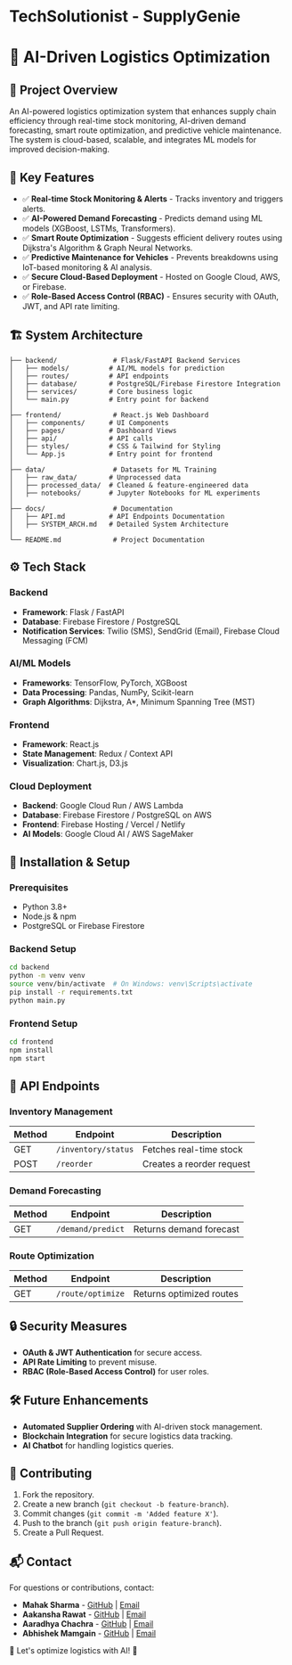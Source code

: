 # TechSolutionist - SupplyGenie

# 🚀 AI-Driven Logistics Optimization

## 📌 Project Overview
An AI-powered logistics optimization system that enhances supply chain efficiency through real-time stock monitoring, AI-driven demand forecasting, smart route optimization, and predictive vehicle maintenance. The system is cloud-based, scalable, and integrates ML models for improved decision-making.

## 🎯 Key Features
- ✅ **Real-time Stock Monitoring & Alerts** - Tracks inventory and triggers alerts.
- ✅ **AI-Powered Demand Forecasting** - Predicts demand using ML models (XGBoost, LSTMs, Transformers).
- ✅ **Smart Route Optimization** - Suggests efficient delivery routes using Dijkstra's Algorithm & Graph Neural Networks.
- ✅ **Predictive Maintenance for Vehicles** - Prevents breakdowns using IoT-based monitoring & AI analysis.
- ✅ **Secure Cloud-Based Deployment** - Hosted on Google Cloud, AWS, or Firebase.
- ✅ **Role-Based Access Control (RBAC)** - Ensures security with OAuth, JWT, and API rate limiting.

## 🏗 System Architecture
```
├── backend/              # Flask/FastAPI Backend Services
│   ├── models/          # AI/ML models for prediction
│   ├── routes/          # API endpoints
│   ├── database/        # PostgreSQL/Firebase Firestore Integration
│   ├── services/        # Core business logic
│   └── main.py          # Entry point for backend
│
├── frontend/             # React.js Web Dashboard
│   ├── components/      # UI Components
│   ├── pages/           # Dashboard Views
│   ├── api/             # API calls
│   ├── styles/          # CSS & Tailwind for Styling
│   └── App.js           # Entry point for frontend
│
├── data/                 # Datasets for ML Training
│   ├── raw_data/        # Unprocessed data
│   ├── processed_data/  # Cleaned & feature-engineered data
│   ├── notebooks/       # Jupyter Notebooks for ML experiments
│
├── docs/                 # Documentation
│   ├── API.md           # API Endpoints Documentation
│   ├── SYSTEM_ARCH.md   # Detailed System Architecture
│
└── README.md             # Project Documentation
```

## ⚙️ Tech Stack
### Backend
- **Framework**: Flask / FastAPI
- **Database**: Firebase Firestore / PostgreSQL
- **Notification Services**: Twilio (SMS), SendGrid (Email), Firebase Cloud Messaging (FCM)

### AI/ML Models
- **Frameworks**: TensorFlow, PyTorch, XGBoost
- **Data Processing**: Pandas, NumPy, Scikit-learn
- **Graph Algorithms**: Dijkstra, A*, Minimum Spanning Tree (MST)

### Frontend
- **Framework**: React.js
- **State Management**: Redux / Context API
- **Visualization**: Chart.js, D3.js

### Cloud Deployment
- **Backend**: Google Cloud Run / AWS Lambda
- **Database**: Firebase Firestore / PostgreSQL on AWS
- **Frontend**: Firebase Hosting / Vercel / Netlify
- **AI Models**: Google Cloud AI / AWS SageMaker

## 🚀 Installation & Setup
### Prerequisites
- Python 3.8+
- Node.js & npm
- PostgreSQL or Firebase Firestore

### Backend Setup
```bash
cd backend
python -m venv venv
source venv/bin/activate  # On Windows: venv\Scripts\activate
pip install -r requirements.txt
python main.py
```

### Frontend Setup
```bash
cd frontend
npm install
npm start
```

## 📡 API Endpoints
### Inventory Management
| Method | Endpoint            | Description              |
|--------|---------------------|--------------------------|
| GET    | `/inventory/status` | Fetches real-time stock |
| POST   | `/reorder`          | Creates a reorder request |

### Demand Forecasting
| Method | Endpoint            | Description              |
|--------|---------------------|--------------------------|
| GET    | `/demand/predict`   | Returns demand forecast |

### Route Optimization
| Method | Endpoint            | Description              |
|--------|---------------------|--------------------------|
| GET    | `/route/optimize`   | Returns optimized routes |

## 🔒 Security Measures
- **OAuth & JWT Authentication** for secure access.
- **API Rate Limiting** to prevent misuse.
- **RBAC (Role-Based Access Control)** for user roles.

## 🛠 Future Enhancements
- **Automated Supplier Ordering** with AI-driven stock management.
- **Blockchain Integration** for secure logistics data tracking.
- **AI Chatbot** for handling logistics queries.

## 🤝 Contributing
1. Fork the repository.
2. Create a new branch (`git checkout -b feature-branch`).
3. Commit changes (`git commit -m 'Added feature X'`).
4. Push to the branch (`git push origin feature-branch`).
5. Create a Pull Request.

## 📬 Contact
For questions or contributions, contact:
- **Mahak Sharma** - [GitHub](https://github.com/Mahak-Sharma) | [Email](mailto:mahaksharma0227@gmail.com)
- **Aakansha Rawat** - [GitHub](https://github.com/aakansharawat) | [Email](mailto:aakansharawat1234@gmail.com)
- **Aaradhya Chachra** - [GitHub](https://github.com/Aaradhya2005) | [Email](mailto:aaradhyachachra779@gmail.com)
- **Abhishek Mamgain** - [GitHub](https://github.com/AbhishekMamgain7) | [Email](mailto:abhishekmamgain799@gmail.com)

🚀 Let's optimize logistics with AI! 🚀

